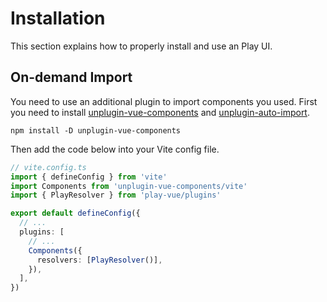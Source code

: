 # Installation

This section explains how to properly install and use an Play UI.

<!-- ## Full Import

```bash
npm i onu-ui && npm i unocss -D
```
Add `onu-ui` in your main entry file.

```ts
// main.ts
import OnuUI from 'onu-ui'
import 'uno.css'
import 'onu-ui/dist/style.css'

createApp(App).use(OnuUI).mount('#app')
``` -->

## On-demand Import

You need to use an additional plugin to import components you used. First you need to install [unplugin-vue-components](https://www.npmjs.com/package/unplugin-vue-components) and [unplugin-auto-import](https://www.npmjs.com/package/unplugin-auto-import).

```shell
npm install -D unplugin-vue-components
```

<!-- unplugin-auto-import -->

Then add the code below into your Vite config file.

```ts
// vite.config.ts
import { defineConfig } from 'vite'
import Components from 'unplugin-vue-components/vite'
import { PlayResolver } from 'play-vue/plugins'

export default defineConfig({
  // ...
  plugins: [
    // ...
    Components({
      resolvers: [PlayResolver()],
    }),
  ],
})
```

<!-- ## Get Volar Typescript support

You can add the `OnuUI` global component type definition to `compilerOptions.types` in your project's `tsconfig.json`. Then [volar](https://github.com/johnsoncodehk/volar) will help you have a better experience while developing.

```json
// tsconfig.json
{
  "compilerOptions": {
    // ...
    "types": ["onu-ui/volar"]
  }
}
``` -->
